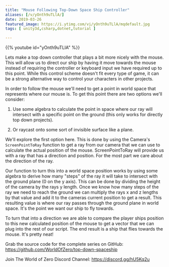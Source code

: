 ```yaml
---
title: "Mouse Following Top-Down Space Ship Controller"
aliases: [/v/yOnth9uTLlA/]
date: 2019-03-26
featured_image: https://i.ytimg.com/vi/yOnth9uTLlA/mqdefault.jpg
tags: [ unity3d,csharp,dotnet,tutorial ]

---
```


{{% youtube id="yOnth9uTLlA" %}}

Lets make a top down controller that plays a bit more nicely with the mouse. This will allow us to direct our ship by having it move towards the mouse instead of requiring the controller or keyboard input we have required up to this point. While this control scheme doesn't fit every type of game, it can be a strong alternative way to control your characters in other projects.

In order to follow the mouse we'll need to get a point in world space that represents where our mouse is. To get this point there are two options we'll consider:

1. Use some algebra to calculate the point in space where our ray will intersect with a specific point on the ground (this only works for directly top down projects).

2. Or raycast onto some sort of invisible surface like a plane.

We'll explore the first option here. This is done by using the Camera's `ScreenPointToRay` function to get a ray from our camera that we can use to calculate the actual position of the mouse. ScreenPointToRay will provide us with a ray that has a direction and position. For the most part we care about the direction of the ray.

Our function to turn this into a world space position works by using some algebra to derive how many "steps" of the ray it will take to intersect with the ground plane (0 on the y axis). This can be done by dividing the height of the camera by the rays y length. Once we know how many steps of the ray we need to reach the ground we can multiply the rays x and z lengths by that value and add it to the cameras current position to get a result. This resulting value is where our ray passes through the ground plane in world space. It's the point we want our ship to fly towards.

To turn that into a direction we are able to compare the player ships position to this new calculated position of the mouse to get a vector that we can plug into the rest of our script. The end result is a ship that flies towards the mouse. It's pretty neat!

Grab the source code for the complete series on GitHub: https://github.com/WorldOfZero/top-down-spaceship

Join The World of Zero Discord Channel: https://discord.gg/hU5Kq2u